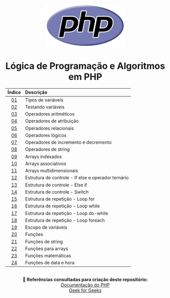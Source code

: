 <div align="center">
	<img src="./assets/php.png">
	<h1>Lógica de Programação e Algoritmos em PHP</h1>

| Índice | Descrição |
| :---:  | :--- |
| [01](https://github.com/michelelozada/Logica-de-Programacao-e-Algoritmos-em-PHP/blob/main/files/01-Tipos-de-variaveis.php) | Tipos de variáveis |
| [02](https://github.com/michelelozada/Logica-de-Programacao-e-Algoritmos-em-PHP/blob/main/files/02-Testando-variaveis.php) | Testando variáveis |
| [03](https://github.com/michelelozada/Logica-de-Programacao-e-Algoritmos-em-PHP/blob/main/files/03-Operadores-aritmeticos.php) | Operadores aritméticos |
| [04](https://github.com/michelelozada/Logica-de-Programacao-e-Algoritmos-em-PHP/blob/main/files/04-Operadores-de-atribuicao.php) | Operadores de atribuição |
| [05](https://github.com/michelelozada/Logica-de-Programacao-e-Algoritmos-em-PHP/blob/main/files/05-Operadores-relacionais.php) | Operadores relacionais |
| [06](https://github.com/michelelozada/Logica-de-Programacao-e-Algoritmos-em-PHP/blob/main/files/06-Operadores-logicos.php) | Operadores lógicos |
| [07](https://github.com/michelelozada/Logica-de-Programacao-e-Algoritmos-em-PHP/blob/main/files/07-Operadores-de-incremento-e-decremento.php) | Operadores de incremento e decremento |
| [08](https://github.com/michelelozada/Logica-de-Programacao-e-Algoritmos-em-PHP/blob/main/files/08-Operadores-de-string.php) | Operadores de string |
| [09](https://github.com/michelelozada/Logica-de-Programacao-e-Algoritmos-em-PHP/blob/main/files/09-Arrays-indexados.php) | Arrays indexados     |
| [10](https://github.com/michelelozada/Logica-de-Programacao-e-Algoritmos-em-PHP/blob/main/files/10-Arrays-associativos.php) | Arrays associativos | 
| [11](https://github.com/michelelozada/Logica-de-Programacao-e-Algoritmos-em-PHP/blob/main/files/11-Arrays-multidimensionais.php) | Arrays multidimensionais |
| [12](https://github.com/michelelozada/Logica-de-Programacao-e-Algoritmos-em-PHP/blob/main/files/12-If-else-e-operador-ternario.php) | Estrutura de controle - If else e operador ternário | 
| [13](https://github.com/michelelozada/Logica-de-Programacao-e-Algoritmos-em-PHP/blob/main/files/13-Elseif.php) | Estrutura de controle - Else if |
| [14](https://github.com/michelelozada/Logica-de-Programacao-e-Algoritmos-em-PHP/blob/main/files/14-Switch.php) | Estrutura de controle - Switch |
| [15](https://github.com/michelelozada/Logica-de-Programacao-e-Algoritmos-em-PHP/blob/main/files/15-Loop-for.php) | Estrutura de repetição - Loop for |
| [16](https://github.com/michelelozada/Logica-de-Programacao-e-Algoritmos-em-PHP/blob/main/files/16-Loop-while.php) | Estrutura de repetição - Loop while |
| [17](https://github.com/michelelozada/Logica-de-Programacao-e-Algoritmos-em-PHP/blob/main/files/17-Loop-do-while.php) | Estrutura de repetição - Loop do-while |
| [18](https://github.com/michelelozada/Logica-de-Programacao-e-Algoritmos-em-PHP/blob/main/files/18-Loop-foreach.php) | Estrutura de repetição - Loop foreach |
| [19](https://github.com/michelelozada/Logica-de-Programacao-e-Algoritmos-em-PHP/blob/main/files/19-Escopo-de-variaveis.php) | Escopo de variáveis |
| [20](https://github.com/michelelozada/Logica-de-Programacao-e-Algoritmos-em-PHP/blob/main/files/20-Funcoes.php) | Funções |
| [21](https://github.com/michelelozada/Logica-de-Programacao-e-Algoritmos-em-PHP/blob/main/files/21-Funcoes-de-string.php) | Funções de string |
| [22](https://github.com/michelelozada/Logica-de-Programacao-e-Algoritmos-em-PHP/blob/main/files/22-Funcoes-para-arrays.php) | Funções para arrays |
| [23](https://github.com/michelelozada/Logica-de-Programacao-e-Algoritmos-em-PHP/blob/main/files/23-Funcoes-matematicas.php) | Funções matemáticas |
| [24](https://github.com/michelelozada/Logica-de-Programacao-e-Algoritmos-em-PHP/blob/main/files/24-Funcoes-data-hora.php) | Funções de data e hora |

&nbsp;   
:bookmark_tabs: **Referências consultadas para criação deste repositório:**  
[Documentação do PHP](https://www.php.net/manual/pt_BR/)  
[Geek for Geeks](https://www.geeksforgeeks.org/)
</div>